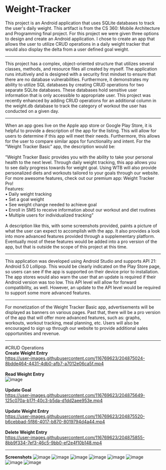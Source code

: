 # Weight-Tracker
This project is an Android application that uses SQLite databases to track the user's daily weight. This artifact is from the CS 360: Mobile Architecture and 
Programming final project. For this project we were given three options to design and create an Android application. I chose to create an app that allows the 
user to utilize CRUD operations in a daily weight tracker that would also display the delta from a user defined goal weight.

-----

This project has a complex, object-oriented structure that utilizes several classes, methods, and resource files all created by myself. The application runs 
intuitively and is designed with a security first mindset to ensure that there are no database vulnerabilities. Furthermore, it demonstrates my ability to 
utilize SQL databases by creating CRUD operations for two separate SQLite databases. These databases hold sensitive user information that is only accessible 
to appropriate user. This project was recently enhanced by adding CRUD operations for an additional column in the weight.db database to track the category 
of workout the user has conducted on a given day.

-----

When an app goes live on the Apple app store or Google Play Store, it is helpful to provide a description of the app for the listing. This will allow for 
users to determine if this app will meet their needs. Furthermore, this allows for the user to compare similar apps for functionality and intent. For the 
“Weight Tracker Basic” app, the description would be:
</br>
</br>
“Weight Tracker Basic provides you with the ability to take your personal health to the next level. Through daily weight tracking, this app allows you to see 
daily progress towards for weight goal. Using WTB will also provide personalized diets and workouts tailored to your goals through our website. For more awesome
features, check out our premium app: Weight Tracker Pro!
</br>
Features:
</br>
•	Daily weight tracking
</br>
•	Set a goal weight
</br>
•	See weight change needed to achieve goal
</br>
•	Enroll in SMS to receive information about our workout and diet routines
</br>
•	Multiple users for individualized tracking”
</br>
</br>
A description like this, with some screenshots provided, paints a picture of what the user can expect to accomplish with the app. It also provides a look into 
more advanced features provided through a supplementary platform. Eventually most of these features would be added into a pro version of the app, but that is 
outside the scope of this project at this time.

-----

This application was developed using Android Studio and supports API 21: Android 5.0 Lollipop. This would be clearly indicated on the Play Store page, so users 
can see if the app is supported on their device prior to installation. The app stores would also warn the user that an update is required if their Android 
version was too low. This API level will allow for forward compatibility, as well. However, an update to the API level would be required to support some more 
advanced features. 

-----

For monetization of the Weight Tracker Basic app, advertisements will be displayed as banners on various pages. Past that, there will be a pro version of the 
app that will offer more advanced features, such as: graphs, workouts, workout tracking, meal planning, etc. Users will also be encouraged to sign up through 
our website to provide additional sales opportunities and revenue.

-----

#CRUD Operations
</br>
**Create Weight Entry**
</br>
https://user-images.githubusercontent.com/116769623/204875024-8bdde464-4431-4db0-afb7-a7012e06ca5f.mp4
</br>
</br>
**Read Weight Entry**
</br>
![image](https://user-images.githubusercontent.com/116769623/204156901-cd34b9cd-87cc-484e-a9ba-ccfd691c5490.png)
</br>
</br>
**Update Goal**
</br>
https://user-images.githubusercontent.com/116769623/204875649-125c070a-b17f-40c3-b5da-d1dd2aee953e.mp4
</br>
</br>
**Update Weight Entry**
</br>
https://user-images.githubusercontent.com/116769623/204875520-b6cebbad-5f86-4017-b870-8019794d4a44.mp4
</br>
</br>
**Delete Weight Entry**
</br>
https://user-images.githubusercontent.com/116769623/204875855-8bb9f334-7ef3-46c5-9bb0-ef2e4f10b148.mp4
</br>


-----

**Screenshots**
![image](https://user-images.githubusercontent.com/116769623/204156103-297b0e72-5300-45e6-bae8-e218eab77c6b.png)
![image](https://user-images.githubusercontent.com/116769623/204156901-cd34b9cd-87cc-484e-a9ba-ccfd691c5490.png)
![image](https://user-images.githubusercontent.com/116769623/204156250-47e7ee09-d9fa-408a-b66c-ec7fc4fc143e.png)
![image](https://user-images.githubusercontent.com/116769623/204156311-9a346697-ee4b-41fd-891a-1ff8aa18fbb0.png)
![image](https://user-images.githubusercontent.com/116769623/204156339-f702035a-732f-46b7-9b65-4a203a9ee0e1.png)
![image](https://user-images.githubusercontent.com/116769623/204156369-42b4c956-7ba1-424c-a236-02ab2cea7db0.png)
![image](https://user-images.githubusercontent.com/116769623/204156704-82d6418a-9ec3-42bc-a13d-5ff0ad198c02.png)
![image](https://user-images.githubusercontent.com/116769623/204156770-d538a3f2-5bb3-4781-bb32-889cf11243ea.png)

